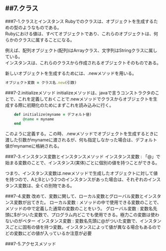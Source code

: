 ##7.クラス
----------------------
###7-1.クラスとインスタンス
Rubyでのクラスは、オブジェクトを生成するための型のようなものである。  
Rubyにおける値は、すべてオブジェクトであり、これらのオブジェクトは、何らかのクラスに属することになる。  

例えば、配列オブジェクト(配列)はArrayクラス、文字列はStringクラスに属している。  
インスタンスは、これらのクラスから作成されるオブジェクトそのものである。  

新しいオブジェクトを生成するためには、.newメソッドを用いる。

```ruby
オブジェクト変数 = クラス名.new(引数)
```

###7-2.initializeメソッド
initializeメソッドは、javaで言うコンストラクタのことで、これを定義しておくことで.newメソッドでクラスからオブジェクトを生成する際に初期化のためにまずこれを読み込みに行く。

```ruby
	def initialize(myname = デフォルト値)
		@name = myname
	end
```

このように定義する。この時、.newメソッドでオブジェクトを生成するときに渡した引数がmynameに渡されるが、何も指定しなかった場合は、デフォルト値がmynameに格納される。

###7-3.インスタンス変数とインスタンスメソッド
インスタンス変数 : 「@」で始まる変数のことで、インスタンス(実体)ごとに個別の値を持つことができる。

つまり、インスタンス変数は.newメソッドで生成したオブジェクトに対して値を持つので、AとBという2つのインスタンスがあった場合は、それぞれのインスタンス変数は、全くの別物である。

###7-4.変数
改めて、変数に関して、ローカル変数とグローバル変数とインスタンス変数が出てきた。
ローカル変数 : メソッドの中で使用できる変数のことで、メソッドの中で定義した通常の変数のことをいう。
グローバル変数 : 変数名先頭に$がついた変数で、プログラム内どこでも使用できる。極力この変数は使わないのがベター
インスタンス変数 : 変数名先頭に@がついた変数で、インスタンスごとに固有の値を持つ変数。インスタンスによって値が異なる場合もあるのでどの変数にどの値が入っているか注意が必要

###7-5.アクセスメソッド

